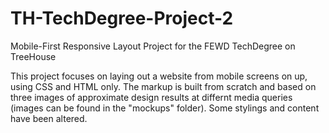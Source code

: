# TH-TechDegree-Project-2
 Mobile-First Responsive Layout Project for the FEWD TechDegree on TreeHouse

This project focuses on laying out a website from mobile screens on up, using CSS and HTML only. The markup is built from scratch and based on three images of approximate design results at differnt media queries (images can be found in the "mockups" folder). Some stylings and content have been altered.